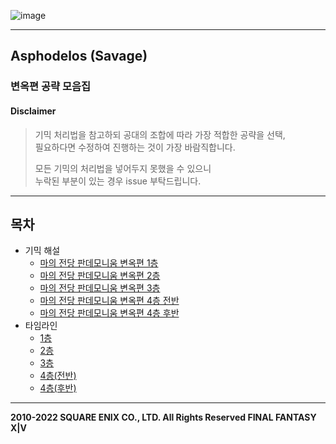 ![image](https://user-images.githubusercontent.com/105226963/167441180-5abe4c2b-96d5-45e1-8e78-c1723a4976bd.png)

--------

## Asphodelos (Savage)

### 변옥편 공략 모음집

#### Disclaimer
> 기믹 처리법을 참고하되 공대의 조합에 따라 가장 적합한 공략을 선택,<br>필요하다면 수정하여 진행하는 것이 가장 바람직합니다.
> 
> 모든 기믹의 처리법을 넣어두지 못했을 수 있으니<br>누락된 부분이 있는 경우 issue 부탁드립니다.

--------

## 목차
- 기믹 해설
    - [마의 전당 판데모니움 변옥편 1층](https://github.com/Gangaemonium/Asphodelos/tree/main/p1s/README.md)
    - [마의 전당 판데모니움 변옥편 2층](https://github.com/Gangaemonium/Asphodelos/tree/main/p2s/README.md)
    - [마의 전당 판데모니움 변옥편 3층](https://github.com/Gangaemonium/Asphodelos/tree/main/p3s/README.md)
    - [마의 전당 판데모니움 변옥편 4층 전반](https://github.com/Gangaemonium/Asphodelos/tree/main/p4s_I/README.md) 
    - [마의 전당 판데모니움 변옥편 4층 후반](https://github.com/Gangaemonium/Asphodelos/tree/main/p4s_II/README.md) 
- 타임라인
    - [1층](https://github.com/Gangaemonium/Asphodelos/tree/main/timeline/p1s.md)
    - [2층](https://github.com/Gangaemonium/Asphodelos/tree/main/timeline/p2s.md)
    - [3층](https://github.com/Gangaemonium/Asphodelos/tree/main/timeline/p3s.md)
    - [4층(전반)](https://github.com/Gangaemonium/Asphodelos/tree/main/timeline/p4s1.md)
    - [4층(후반)](https://github.com/Gangaemonium/Asphodelos/tree/main/timeline/p4s2.md)

--------

__2010-2022 SQUARE ENIX CO., LTD. All Rights Reserved FINAL FANTASY X|V__